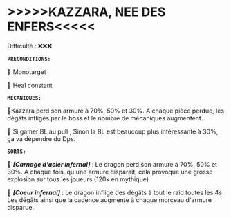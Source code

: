 
# **>>>>>KAZZARA, NEE DES ENFERS<<<<<**

Difficulté : ❌❌❌

**__```PRECONDITIONS:```__**

🦙 Monotarget

🦙 Heal constant

**__```MECANIQUES:```__**

🦙Kazzara perd son armure à 70%, 50% et 30%.
A chaque pièce perdue, les dégâts infligés par le boss et le nombre de mécaniques augmentent.

🦙 Si gamer BL au pull , Sinon la BL est beaucoup plus intéressante à 30%, ça va dépendre du Dps.

**__```SORTS:```__**

🦙 ***[Carnage d'acier infernal]*** : Le dragon perd son armure à 70%, 50% et 30%.
A chaque fois, qu'une armure disparaît, cela provoque une grosse explosion sur tous les joueurs
(120k en mythique)

🦙 ***[Coeur infernal]*** : Le dragon inflige des dégâts à tout le raid toutes les 4s.
Les dégâts ainsi que la cadence augmente à chaque morceau d'armure disparue.



